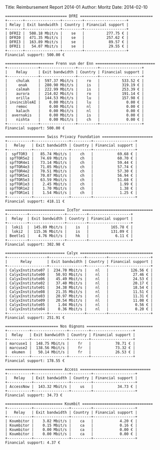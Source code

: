 Title: Reimbursement Report 2014-01
Author: Moritz 
Date: 2014-02-10



    ============================ DFRI =================================
    +-------+----------------+---------+-------------------+
    | Relay | Exit bandwidth | Country | Financial support |
    +-------+----------------+---------+-------------------+
    | DFRI2 |  508.18 Mbit/s |    se   |          277.75 € |
    | DFRI0 |  471.35 Mbit/s |    se   |          257.62 € |
    | DFRI3 |  163.89 Mbit/s |    se   |           89.57 € |
    | DFRI1 |   54.07 Mbit/s |    se   |           29.55 € |
    +-------+----------------+---------+-------------------+
    Financial support: 500.00 €

    ====================== Frenn vun der Enn ===========================
    +--------------+----------------+---------+-------------------+
    |    Relay     | Exit bandwidth | Country | Financial support |
    +--------------+----------------+---------+-------------------+
    |    chulak    |  597.37 Mbit/s |    ro   |          533.52 € |
    |     onak     |  280.90 Mbit/s |    is   |          319.19 € |
    |    calmah    |  222.99 Mbit/s |    is   |          253.39 € |
    |    aurora    |  214.02 Mbit/s |    ro   |          191.14 € |
    |    orilla    |  144.53 Mbit/s |    lu   |          157.98 € |
    | invincibleAI |    0.00 Mbit/s |    lu   |            0.00 € |
    |    remoc     |    0.00 Mbit/s |    nl   |            0.00 € |
    |    kalach    |    0.00 Mbit/s |    nl   |            0.00 € |
    |  avernakis   |    0.00 Mbit/s |    is   |            0.00 € |
    |    nishta    |    0.00 Mbit/s |    ch   |            0.00 € |
    +--------------+----------------+---------+-------------------+
    Financial support: 500.00 €
    
    ================== Swiss Privacy Foundation =======================
    +-----------+----------------+---------+-------------------+
    |   Relay   | Exit bandwidth | Country | Financial support |
    +-----------+----------------+---------+-------------------+
    |  spfTOR3  |   85.74 Mbit/s |    ch   |           69.68 € |
    | spfTOR5e2 |   74.69 Mbit/s |    ch   |           60.70 € |
    | spfTOR4e1 |   73.14 Mbit/s |    ch   |           59.44 € |
    | spfTOR4e3 |   71.05 Mbit/s |    ch   |           57.74 € |
    | spfTOR4e2 |   70.51 Mbit/s |    ch   |           57.30 € |
    | spfTOR5e1 |   70.07 Mbit/s |    ch   |           56.94 € |
    | spfTOR5e3 |   63.59 Mbit/s |    ch   |           51.68 € |
    | spfTOR1e3 |    2.45 Mbit/s |    ch   |            1.99 € |
    | spfTOR1e2 |    1.70 Mbit/s |    ch   |            1.38 € |
    | spfTOR1e1 |    1.54 Mbit/s |    ch   |            1.25 € |
    +-----------+----------------+---------+-------------------+
    Financial support: 418.11 €
    
    =========================== IceTor ================================
    +---------+----------------+---------+-------------------+
    |  Relay  | Exit bandwidth | Country | Financial support |
    +---------+----------------+---------+-------------------+
    |  loki1  |  145.89 Mbit/s |    is   |          165.78 € |
    |  loki2  |  115.36 Mbit/s |    is   |          131.09 € |
    | Beetle1 |    4.76 Mbit/s |    hk   |            6.11 € |
    +---------+----------------+---------+-------------------+
    Financial support: 302.98 €
    
    =========================== Calyx =================================
    +------------------+----------------+---------+-------------------+
    |      Relay       | Exit bandwidth | Country | Financial support |
    +------------------+----------------+---------+-------------------+
    | CalyxInstitute07 |  234.70 Mbit/s |    nl   |          126.56 € |
    | CalyxInstitute00 |   50.93 Mbit/s |    nl   |           27.46 € |
    | CalyxInstitute06 |   45.49 Mbit/s |    nl   |           24.53 € |
    | CalyxInstitute02 |   37.40 Mbit/s |    nl   |           20.17 € |
    | CalyxInstitute01 |   34.38 Mbit/s |    nl   |           18.54 € |
    | CalyxInstitute08 |   21.35 Mbit/s |    nl   |           11.51 € |
    | CalyxInstitute03 |   20.97 Mbit/s |    nl   |           11.31 € |
    | CalyxInstitute09 |   20.54 Mbit/s |    nl   |           11.08 € |
    | CalyxInstitute05 |    1.04 Mbit/s |    nl   |            0.56 € |
    | CalyxInstitute04 |    0.36 Mbit/s |    nl   |            0.20 € |
    +------------------+----------------+---------+-------------------+
    Financial support: 251.91 €
    
    ======================== Nos Oignons ==============================
    +----------+----------------+---------+-------------------+
    |  Relay   | Exit bandwidth | Country | Financial support |
    +----------+----------------+---------+-------------------+
    | marcuse1 |  148.75 Mbit/s |    fr   |           78.71 € |
    | marcuse2 |  138.56 Mbit/s |    fr   |           73.32 € |
    |  ekumen  |   50.14 Mbit/s |    fr   |           26.53 € |
    +----------+----------------+---------+-------------------+
    Financial support: 178.55 €
    
    ========================== Access ================================
    +-----------+----------------+---------+-------------------+
    |   Relay   | Exit bandwidth | Country | Financial support |
    +-----------+----------------+---------+-------------------+
    | AccessNow |  143.32 Mbit/s |    us   |           34.73 € |
    +-----------+----------------+---------+-------------------+
    Financial support: 34.73 €
    
    ========================== Koumbit ================================
    +-----------+----------------+---------+-------------------+
    |   Relay   | Exit bandwidth | Country | Financial support |
    +-----------+----------------+---------+-------------------+
    | Koumbitor |    3.82 Mbit/s |    ca   |            4.20 € |
    | Koumbitor |    0.15 Mbit/s |    ca   |            0.16 € |
    | Koumbitor |    0.00 Mbit/s |    ca   |            0.00 € |
    | Koumbitor |    0.00 Mbit/s |    ca   |            0.00 € |
    +-----------+----------------+---------+-------------------+
    Financial support: 4.37 €
